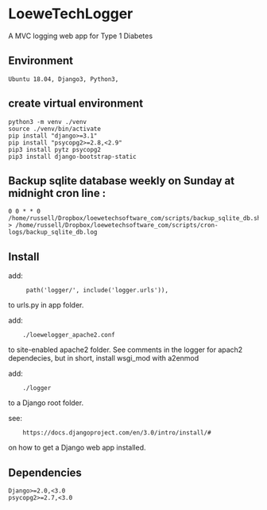 # LoeweTechLogger
A MVC logging web app for Type 1 Diabetes

## Environment

    Ubuntu 18.04, Django3, Python3, 

## create virtual environment

    python3 -m venv ./venv
    source ./venv/bin/activate
    pip install "django>=3.1"
    pip install "psycopg2>=2.8,<2.9"
    pip3 install pytz psycopg2
    pip3 install django-bootstrap-static

## Backup sqlite database weekly on Sunday at midnight cron line :

    0 0 * * 0 /home/russell/Dropbox/loewetechsoftware_com/scripts/backup_sqlite_db.sh > /home/russell/Dropbox/loewetechsoftware_com/scripts/cron-logs/backup_sqlite_db.log
    
## Install

add: 
    
         path('logger/', include('logger.urls')),

to urls.py in app folder.
    
    
add:
    
        ./loewelogger_apache2.conf
        
to site-enabled apache2 folder. See comments in the logger for 
apach2 dependecies, but in short, install wsgi_mod with a2enmod

add:

        ./logger 
to a Django root folder. 
    
see:
    
        https://docs.djangoproject.com/en/3.0/intro/install/#
        
on how to get a Django web app installed.
    
## Dependencies

    Django>=2.0,<3.0
    psycopg2>=2.7,<3.0 

